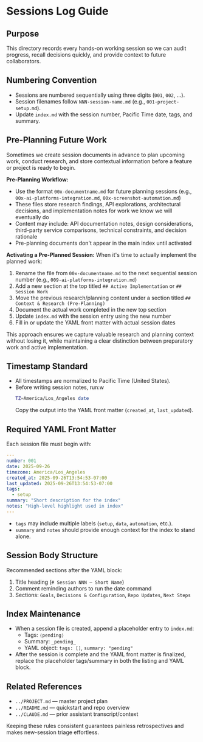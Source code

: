 # Sessions Log Guide

## Purpose
This directory records every hands-on working session so we can audit progress, recall decisions quickly, and provide context to future collaborators.

## Numbering Convention
- Sessions are numbered sequentially using three digits (`001`, `002`, ...).
- Session filenames follow `NNN-session-name.md` (e.g., `001-project-setup.md`).
- Update `index.md` with the session number, Pacific Time date, tags, and summary.

## Pre-Planning Future Work
Sometimes we create session documents in advance to plan upcoming work, conduct research, and store contextual information before a feature or project is ready to begin.

**Pre-Planning Workflow:**
- Use the format `00x-documentname.md` for future planning sessions (e.g., `00x-ai-platforms-integration.md`, `00x-screenshot-automation.md`)
- These files store research findings, API explorations, architectural decisions, and implementation notes for work we know we will eventually do
- Content may include: API documentation notes, design considerations, third-party service comparisons, technical constraints, and decision rationale
- Pre-planning documents don't appear in the main index until activated

**Activating a Pre-Planned Session:**
When it's time to actually implement the planned work:
1. Rename the file from `00x-documentname.md` to the next sequential session number (e.g., `009-ai-platforms-integration.md`)
2. Add a new section at the top titled `## Active Implementation` or `## Session Work`
3. Move the previous research/planning content under a section titled `## Context & Research (Pre-Planning)`
4. Document the actual work completed in the new top section
5. Update `index.md` with the session entry using the new number
6. Fill in or update the YAML front matter with actual session dates

This approach ensures we capture valuable research and planning context without losing it, while maintaining a clear distinction between preparatory work and active implementation.

## Timestamp Standard
- All timestamps are normalized to Pacific Time (United States).
- Before writing session notes, run:w
  ```bash
  TZ=America/Los_Angeles date
  ```
  Copy the output into the YAML front matter (`created_at`, `last_updated`).

## Required YAML Front Matter
Each session file must begin with:
```yaml
---
number: 001
date: 2025-09-26
timezone: America/Los_Angeles
created_at: 2025-09-26T13:54:53-07:00
last_updated: 2025-09-26T13:54:53-07:00
tags:
  - setup
summary: "Short description for the index"
notes: "High-level highlight used in index"
---
```
- `tags` may include multiple labels (`setup`, `data`, `automation`, etc.).
- `summary` and `notes` should provide enough context for the index to stand alone.

## Session Body Structure
Recommended sections after the YAML block:
1. Title heading (`# Session NNN — Short Name`)
2. Comment reminding authors to run the date command
3. Sections: `Goals`, `Decisions & Configuration`, `Repo Updates`, `Next Steps`

## Index Maintenance
- When a session file is created, append a placeholder entry to `index.md`:
  - Tags: `⟨pending⟩`
  - Summary: `_pending_`
  - YAML object: `tags: []`, `summary: "pending"`
- After the session is complete and the YAML front matter is finalized, replace the placeholder tags/summary in both the listing and YAML block.

## Related References
- `../PROJECT.md` — master project plan
- `../README.md` — quickstart and repo overview
- `../CLAUDE.md` — prior assistant transcript/context

Keeping these rules consistent guarantees painless retrospectives and makes new-session triage effortless.
